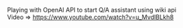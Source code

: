Playing with OpenAI API to start Q/A assistant using wiki api   
Video => https://www.youtube.com/watch?v=u_MvdlBLkh8

